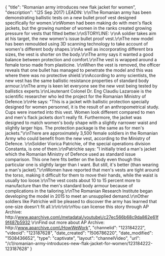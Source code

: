 {
    "title": "Romanian army introduces new flak jacket for women",
    "description": "(25 Sep 2017) LEADIN: \r\nThe Romanian army has been demonstrating ballistic tests on a new bullet proof vest designed specifically for women.\r\nWomen had been making do with men's flack jackets, but the growing number of women in the ranks created growing pressure for vests that fitted better.\r\nSTORYLINE: \r\nA soldier takes aim at his target, the new women's issue bullet proof vest.\r\nThe new model has been remoulded using 3D scanning technology to take account of women's different body shapes.\r\nAs well as incorporating different bra sizes, the vest is shorter on the body.\r\nThe army says it wanted a good balance between protection and comfort.\r\nThe vest is wrapped around a female torso made from plasticine. \r\nWhen the vest is removed, the officer reveals that one bullet has managed to penetrate the model and this was where there was no protective shield.\r\nAccording to army scientists, the new vest has the same ballistic resistance properties of standard body armour.\r\nThe army is keen let everyone see the new vest being tested by ballistics experts.\r\nLieutenant Colonel Dr. Eng Claudiu Lazaroaie is the scientific researcher who led the project for the Romanian Ministry of Defence.\r\nHe says: \"This is a jacket with ballistic protection specially designed for women personnel, it is the result of an anthropometrical study. Cups were inserted into this vest. Women look different compared to men and men's flack jackets don't really fit. Furthermore, the jacket was designed to match women's body shape with a slightly narrower waist and slightly larger hips. The protection package is the same as for men's jackets.\"\r\nThere are approximately 3,500 female soldiers in the Romanian Army who could benefit from the new vest, according to the Ministry of Defence. \r\nSoldier Viorica Patrichie, of the special operations division Constanta, is one of them.\r\nPatrichie says: \"I initially tried a man's jacket which the Romanian Ministry of Defence used as standard issue comparison. This one here fits better on the body even though this particular one is slightly larger than I want. But still, it's better (than wearing a man's jacket).\"\r\nWomen have reported that men's vests are tight around the torso, making it difficult for them to move their hands, while the waist is usually too loose.\r\nThe vest costs about 10 to 15 percent more to manufacture than the men's standard body armour because of complications in the tailoring.\r\nThe Romanian Research Institute began developing the model in 2015 to meet an unsupplied demand.\r\nOther soldiers like Patrichie will be pleased to discover the army has learned that one-size doesn't fit all.\r\n\r\n\r\nYou can license this story through AP Archive: http:\/\/www.aparchive.com\/metadata\/youtube\/c27ec566b68c9da862e61f9f487b5932 \r\nFind out more about AP Archive: http:\/\/www.aparchive.com\/HowWeWork",
    "channelid": "123184222",
    "videoid": "123187628",
    "date_created": "1506786220",
    "date_modified": "1508436652",
    "type": "captivate",
    "layout": "channelVideo",
    "url": "\/c1\/romanian-army-introduces-new-flak-jacket-for-women\/123184222-123187628"
}